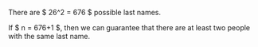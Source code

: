 There are $ 26^2 = 676 $ possible last names.

If $ n = 676+1 $, then we can guarantee that there are at least two people with the same last name.
